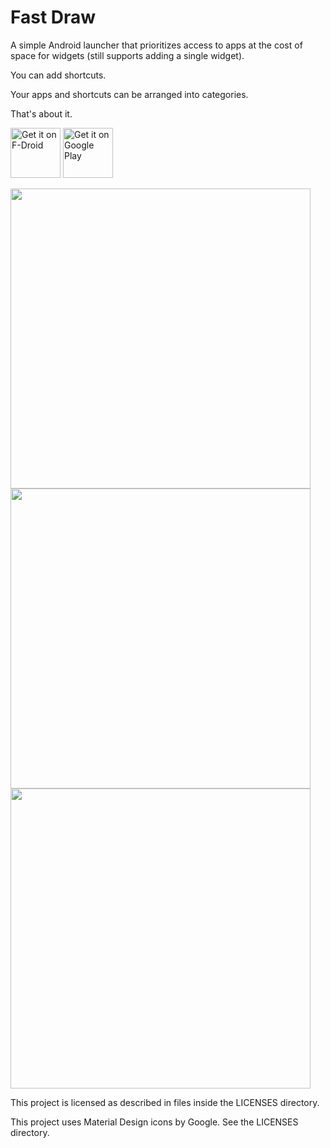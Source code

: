 # Fast Draw 
A simple Android launcher that prioritizes access to apps at the cost of space for widgets (still supports adding a single widget).

You can add shortcuts.

Your apps and shortcuts can be arranged into categories.

That's about it.

[<img src="https://fdroid.gitlab.io/artwork/badge/get-it-on.png"
     alt="Get it on F-Droid"
     height="80">](https://f-droid.org/packages/peterfajdiga.fastdraw/)
[<img src="https://play.google.com/intl/en_us/badges/images/generic/en-play-badge.png"
     alt="Get it on Google Play"
     height="80">](https://play.google.com/store/apps/details?id=peterfajdiga.fastdraw)

<p float="left">
<img src="https://user-images.githubusercontent.com/22796326/196039359-f42b511f-b88e-41e0-9161-3554fd703a53.png" height="480">
<img src="https://user-images.githubusercontent.com/22796326/196039362-a03c0f04-11c9-404f-8ab8-5b6cfc28c950.png" height="480">
<img src="https://user-images.githubusercontent.com/22796326/196039365-f18a298a-33c9-480c-a979-8816886e1c27.png" height="480">
</p>

This project is licensed as described in files inside the LICENSES directory.

This project uses Material Design icons by Google. See the LICENSES directory.
